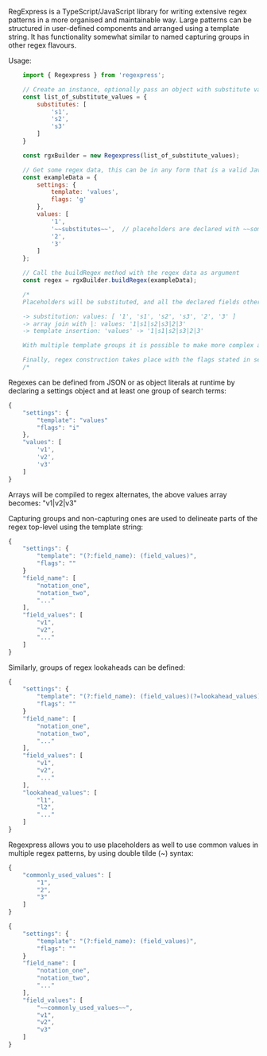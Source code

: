 RegExpress is a TypeScript/JavaScript library for writing extensive regex patterns in a more organised and maintainable way. Large patterns can be structured in user-defined components and arranged using a template string. It has functionality somewhat similar to named capturing groups in other regex flavours.

Usage:

```javascript
    import { Regexpress } from 'regexpress';

    // Create an instance, optionally pass an object with substitute values for placeholders
    const list_of_substitute_values = {
        substitutes: [
            's1',
            's2',
            's3'
        ]
    }

    const rgxBuilder = new Regexpress(list_of_substitute_values);

    // Get some regex data, this can be in any form that is a valid Javascript object (JSON, object literal, mongoDB schema, etc.).
    const exampleData = {
        settings: {
            template: 'values',
            flags: 'g'
        },
        values: [
            '1',
            '~~substitutes~~',  // placeholders are declared with ~~somename~~ and substituted with values from the list given earlier
            '2',
            '3'
        ]
    };

    // Call the buildRegex method with the regex data as argument
    const regex = rgxBuilder.buildRegex(exampleData);

    /*
    Placeholders will be substituted, and all the declared fields other than settings are built (arrays are joined with |, strings stay as is) and inserted at the right spot in the template string:

    -> substitution: values: [ '1', 's1', 's2', 's3', '2', '3' ]
    -> array join with |: values: '1|s1|s2|s3|2|3'
    -> template insertion: 'values' -> '1|s1|s2|s3|2|3'

    With multiple template groups it is possible to make more complex arrangements

    Finally, regex construction takes place with the flags stated in settings: /1|s1|s2|s3|2|3/g
    /*
```

Regexes can be defined from JSON or as object literals at runtime by declaring a settings object and at least one group of search terms:

```javascript
{
    "settings": {
        "template": "values"
        "flags": "i"
    },
    "values": [
        'v1',
        'v2',
        'v3'
    ]
}
```

Arrays will be compiled to regex alternates, the above values array becomes: "v1|v2|v3"

Capturing groups and non-capturing ones are used to delineate parts of the regex top-level using the template string:
```javascript
{
    "settings": {
        "template": "(?:field_name): (field_values)",
        "flags": ""
    }
    "field_name": [
        "notation_one",
        "notation_two",
        "..."
    ],
    "field_values": [
        "v1",
        "v2",
        "..."
    ]
}
```
Similarly, groups of regex lookaheads can be defined:
```javascript
{
    "settings": {
        "template": "(?:field_name): (field_values)(?=lookahead_values)",
        "flags": ""
    }
    "field_name": [
        "notation_one",
        "notation_two",
        "..."
    ],
    "field_values": [
        "v1",
        "v2",
        "..."
    ],
    "lookahead_values": [
        "l1",
        "l2",
        "..."
    ]
}
```
Regexpress allows you to use placeholders as well to use common values in multiple regex patterns, by using double tilde (~) syntax:
```javascript
{
    "commonly_used_values": [
        "1",
        "2",
        "3"
    ]
}

{
    "settings": {
        "template": "(?:field_name): (field_values)",
        "flags": ""
    }
    "field_name": [
        "notation_one",
        "notation_two",
        "..."
    ],
    "field_values": [
        "~~commonly_used_values~~",
        "v1",
        "v2",
        "v3"
    ]
}
```